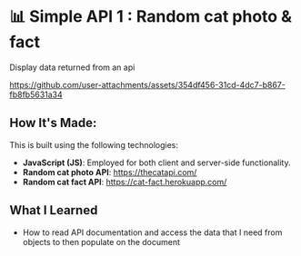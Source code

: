 # 📊 Simple API 1 : Random cat photo & fact
Display data returned from an api

https://github.com/user-attachments/assets/354df456-31cd-4dc7-b867-fb8fb5631a34

## How It's Made:
This is built using the following technologies:
- **JavaScript (JS)**: Employed for both client and server-side functionality.
- **Random cat photo API**: https://thecatapi.com/
- **Random cat fact API**: https://cat-fact.herokuapp.com/

## What I Learned
- How to read API documentation and access the data that I need from objects to then populate on the document
